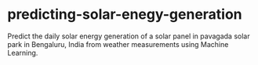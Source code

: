# predicting-solar-enegy-generation
Predict the daily solar energy generation of a solar panel in pavagada solar park in Bengaluru, India from weather measurements using Machine Learning.
